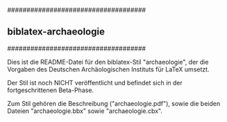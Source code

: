 ####################################
##      biblatex-archaeologie     ##
####################################

Dies ist die README-Datei für den biblatex-Stil "archaeologie", der die Vorgaben des Deutschen Archäologischen Instituts für LaTeX umsetzt.

Der Stil ist noch NICHT veröffentlicht und befindet sich in der fortgeschrittenen Beta-Phase.


Zum Stil gehören die Beschreibung ("archaeologie.pdf"), sowie die beiden Dateien "archaeologie.bbx" sowie "archaeologie.cbx".

